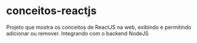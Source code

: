 # conceitos-reactjs

<p>Projeto que mostra os conceitos de ReactJS na web, exibindo e permitindo adicionar ou remover. Integrando com o backend NodeJS</p>

